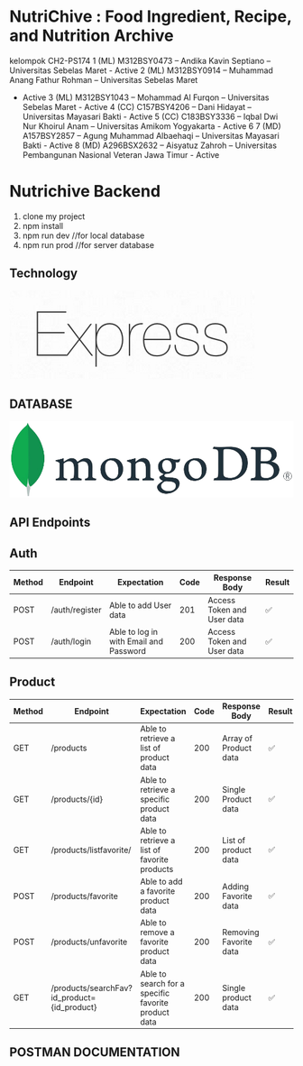 # NutriChive : Food Ingredient, Recipe, and Nutrition Archive

kelompok CH2-PS174
1 (ML) M312BSY0473 – Andika Kavin Septiano – Universitas Sebelas Maret - Active
2 (ML) M312BSY0914 – Muhammad Anang Fathur Rohman – Universitas Sebelas Maret
- Active
3 (ML) M312BSY1043 – Mohammad Al Furqon – Universitas Sebelas Maret - Active
4 (CC) C157BSY4206 – Dani Hidayat – Universitas Mayasari Bakti - Active
5 (CC) C183BSY3336 – Iqbal Dwi Nur Khoirul Anam – Universitas Amikom Yogyakarta -
Active
6 7 (MD) A157BSY2857 – Agung Muhammad Albaehaqi – Universitas Mayasari Bakti -
Active
8 (MD) A296BSX2632 – Aisyatuz Zahroh – Universitas Pembangunan Nasional Veteran
Jawa Timur - Active



# Nutrichive Backend
1. clone my project
2. npm install
3. npm run dev //for local database
4. npm run prod //for server database


## Technology
![Express.js](assets/Express.png)
## DATABASE
![mongodb](assets/MongoDB.png)

## API Endpoints
## Auth
| Method | Endpoint | Expectation | Code | Response Body | Result |
| --- | --- | --- | --- | --- | --- |
| POST | /auth/register | Able to add User data | 201 | Access Token and User data | ✅ |
| POST | /auth/login | Able to log in with Email and Password | 200 | Access Token and User data | ✅ |

## Product
| Method | Endpoint | Expectation | Code | Response Body | Result |
| --- | --- | --- | --- | --- | --- |
| GET | /products | Able to retrieve a list of product data | 200 | Array of Product data | ✅ |
| GET | /products/{id} | Able to retrieve a specific product data | 200 | Single Product data | ✅ |
| GET | /products/listfavorite/ | Able to retrieve a list of favorite products | 200 | List of product data | ✅ |
| POST | /products/favorite | Able to add a favorite product data | 200 | Adding Favorite data | ✅ |
| POST | /products/unfavorite | Able to remove a favorite product data | 200 | Removing Favorite data | ✅ |
| GET | /products/searchFav?id_product={id_product} | Able to search for a specific favorite product data | 200 | Single product data | ✅ |

## POSTMAN DOCUMENTATION



